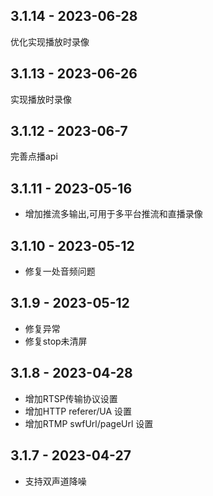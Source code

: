 ## 3.1.14 - 2023-06-28
优化实现播放时录像

## 3.1.13 - 2023-06-26
实现播放时录像

## 3.1.12 - 2023-06-7
完善点播api

## 3.1.11 - 2023-05-16
* 增加推流多输出,可用于多平台推流和直播录像

## 3.1.10 - 2023-05-12
* 修复一处音频问题

## 3.1.9 - 2023-05-12
* 修复异常
* 修复stop未清屏

## 3.1.8 - 2023-04-28
* 增加RTSP传输协议设置
* 增加HTTP referer/UA 设置
* 增加RTMP swfUrl/pageUrl 设置

## 3.1.7 - 2023-04-27
* 支持双声道降噪
